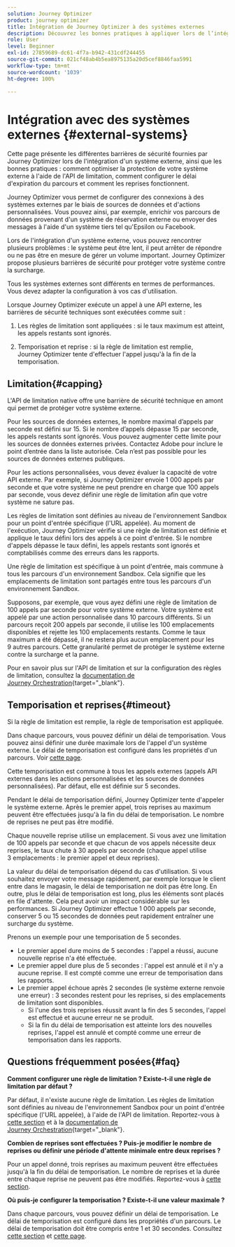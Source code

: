 ```yaml
---
solution: Journey Optimizer
product: journey optimizer
title: Intégration de Journey Optimizer à des systèmes externes
description: Découvrez les bonnes pratiques à appliquer lors de l’intégration de Journey Optimizer à des systèmes externes
role: User
level: Beginner
exl-id: 27859689-dc61-4f7a-b942-431cdf244455
source-git-commit: 021cf48ab4b5ea8975135a20d5cef8846faa5991
workflow-type: tm+mt
source-wordcount: '1039'
ht-degree: 100%

---
```


# Intégration avec des systèmes externes {#external-systems}

Cette page présente les différentes barrières de sécurité fournies par Journey Optimizer lors de l&#39;intégration d&#39;un système externe, ainsi que les bonnes pratiques : comment optimiser la protection de votre système externe à l&#39;aide de l&#39;API de limitation, comment configurer le délai d&#39;expiration du parcours et comment les reprises fonctionnent.

Journey Optimizer vous permet de configurer des connexions à des systèmes externes par le biais de sources de données et d&#39;actions personnalisées. Vous pouvez ainsi, par exemple, enrichir vos parcours de données provenant d&#39;un système de réservation externe ou envoyer des messages à l&#39;aide d&#39;un système tiers tel qu&#39;Epsilon ou Facebook.

Lors de l&#39;intégration d&#39;un système externe, vous pouvez rencontrer plusieurs problèmes : le système peut être lent, il peut arrêter de répondre ou ne pas être en mesure de gérer un volume important. Journey Optimizer propose plusieurs barrières de sécurité pour protéger votre système contre la surcharge.

Tous les systèmes externes sont différents en termes de performances. Vous devez adapter la configuration à vos cas d&#39;utilisation.

Lorsque Journey Optimizer exécute un appel à une API externe, les barrières de sécurité techniques sont exécutées comme suit :

1. Les règles de limitation sont appliquées : si le taux maximum est atteint, les appels restants sont ignorés.

2. Temporisation et reprise : si la règle de limitation est remplie, Journey Optimizer tente d&#39;effectuer l&#39;appel jusqu&#39;à la fin de la temporisation.

## Limitation{#capping}

L&#39;API de limitation native offre une barrière de sécurité technique en amont qui permet de protéger votre système externe.

Pour les sources de données externes, le nombre maximal d’appels par seconde est défini sur 15. Si le nombre d’appels dépasse 15 par seconde, les appels restants sont ignorés. Vous pouvez augmenter cette limite pour les sources de données externes privées. Contactez Adobe pour inclure le point d’entrée dans la liste autorisée. Cela n’est pas possible pour les sources de données externes publiques.

Pour les actions personnalisées, vous devez évaluer la capacité de votre API externe. Par exemple, si Journey Optimizer envoie 1 000 appels par seconde et que votre système ne peut prendre en charge que 100 appels par seconde, vous devez définir une règle de limitation afin que votre système ne sature pas.

Les règles de limitation sont définies au niveau de l&#39;environnement Sandbox pour un point d&#39;entrée spécifique (l&#39;URL appelée). Au moment de l&#39;exécution, Journey Optimizer vérifie si une règle de limitation est définie et applique le taux défini lors des appels à ce point d&#39;entrée. Si le nombre d&#39;appels dépasse le taux défini, les appels restants sont ignorés et comptabilisés comme des erreurs dans les rapports.

Une règle de limitation est spécifique à un point d&#39;entrée, mais commune à tous les parcours d&#39;un environnement Sandbox. Cela signifie que les emplacements de limitation sont partagés entre tous les parcours d&#39;un environnement Sandbox.

Supposons, par exemple, que vous ayez défini une règle de limitation de 100 appels par seconde pour votre système externe. Votre système est appelé par une action personnalisée dans 10 parcours différents. Si un parcours reçoit 200 appels par seconde, il utilise les 100 emplacements disponibles et rejette les 100 emplacements restants. Comme le taux maximum a été dépassé, il ne restera plus aucun emplacement pour les 9 autres parcours. Cette granularité permet de protéger le système externe contre la surcharge et la panne.

Pour en savoir plus sur l&#39;API de limitation et sur la configuration des règles de limitation, consultez la [documentation de Journey Orchestration](https://experienceleague.adobe.com/docs/journeys/using/working-with-apis/capping.html?lang=fr){target=&quot;_blank&quot;}.

## Temporisation et reprises{#timeout}

Si la règle de limitation est remplie, la règle de temporisation est appliquée.

Dans chaque parcours, vous pouvez définir un délai de temporisation. Vous pouvez ainsi définir une durée maximale lors de l&#39;appel d&#39;un système externe. Le délai de temporisation est configuré dans les propriétés d&#39;un parcours. Voir [cette page](../building-journeys/journey-gs.md#timeout_and_error).

Cette temporisation est commune à tous les appels externes (appels API externes dans les actions personnalisées et les sources de données personnalisées). Par défaut, elle est définie sur 5 secondes.

Pendant le délai de temporisation défini, Journey Optimizer tente d&#39;appeler le système externe. Après le premier appel, trois reprises au maximum peuvent être effectuées jusqu&#39;à la fin du délai de temporisation. Le nombre de reprises ne peut pas être modifié.

Chaque nouvelle reprise utilise un emplacement. Si vous avez une limitation de 100 appels par seconde et que chacun de vos appels nécessite deux reprises, le taux chute à 30 appels par seconde (chaque appel utilise 3 emplacements : le premier appel et deux reprises).

La valeur du délai de temporisation dépend du cas d&#39;utilisation. Si vous souhaitez envoyer votre message rapidement, par exemple lorsque le client entre dans le magasin, le délai de temporisation ne doit pas être long. En outre, plus le délai de temporisation est long, plus les éléments sont placés en file d&#39;attente. Cela peut avoir un impact considérable sur les performances. Si Journey Optimizer effectue 1 000 appels par seconde, conserver 5 ou 15 secondes de données peut rapidement entraîner une surcharge du système.

Prenons un exemple pour une temporisation de 5 secondes.

* Le premier appel dure moins de 5 secondes : l&#39;appel a réussi, aucune nouvelle reprise n&#39;a été effectuée.
* Le premier appel dure plus de 5 secondes : l&#39;appel est annulé et il n&#39;y a aucune reprise. Il est compté comme une erreur de temporisation dans les rapports.
* Le premier appel échoue après 2 secondes (le système externe renvoie une erreur) : 3 secondes restent pour les reprises, si des emplacements de limitation sont disponibles.
   * Si l&#39;une des trois reprises réussit avant la fin des 5 secondes, l&#39;appel est effectué et aucune erreur ne se produit.
   * Si la fin du délai de temporisation est atteinte lors des nouvelles reprises, l&#39;appel est annulé et compté comme une erreur de temporisation dans les rapports.

## Questions fréquemment posées{#faq}

**Comment configurer une règle de limitation ? Existe-t-il une règle de limitation par défaut ?**

Par défaut, il n&#39;existe aucune règle de limitation. Les règles de limitation sont définies au niveau de l&#39;environnement Sandbox pour un point d&#39;entrée spécifique (l&#39;URL appelée), à l&#39;aide de l&#39;API de limitation. Reportez-vous à [cette section](../configuration/external-systems.md#capping) et à la [documentation de Journey Orchestration](https://experienceleague.adobe.com/docs/journeys/using/working-with-apis/capping.html){target=&quot;_blank&quot;}.

**Combien de reprises sont effectuées ? Puis-je modifier le nombre de reprises ou définir une période d&#39;attente minimale entre deux reprises ?**

Pour un appel donné, trois reprises au maximum peuvent être effectuées jusqu&#39;à la fin du délai de temporisation. Le nombre de reprises et la durée entre chaque reprise ne peuvent pas être modifiés. Reportez-vous à [cette section](../configuration/external-systems.md#timeout).

**Où puis-je configurer la temporisation ? Existe-t-il une valeur maximale ?**

Dans chaque parcours, vous pouvez définir un délai de temporisation. Le délai de temporisation est configuré dans les propriétés d&#39;un parcours. Le délai de temporisation doit être compris entre 1 et 30 secondes. Consultez [cette section](../configuration/external-systems.md#timeout) et [cette page](../building-journeys/journey-gs.md#timeout_and_error).